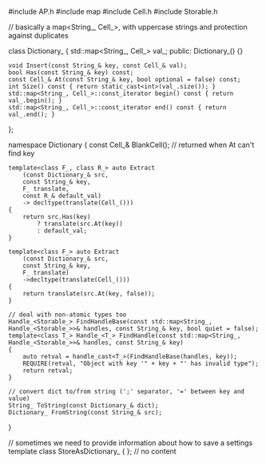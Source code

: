 
#include AP.h
#include map
#include Cell.h
#include Storable.h


  
// basically a map<String_, Cell_>, with uppercase strings and protection against duplicates

class Dictionary_
{
	std::map<String_, Cell_> val_;
public:
	Dictionary_() {}

	void Insert(const String_& key, const Cell_& val);
	bool Has(const String_& key) const;
	const Cell_& At(const String_& key, bool optional = false) const;
	int Size() const { return static_cast<int>(val_.size()); }
	std::map<String_, Cell_>::const_iterator begin() const { return val_.begin(); }
	std::map<String_, Cell_>::const_iterator end() const { return val_.end(); }
};

namespace Dictionary
{
	const Cell_& BlankCell();	// returned when At can't find key

	template<class F_, class R_> auto Extract
		(const Dictionary_& src,
		const String_& key,
		F_ translate,
		const R_& default_val)
		-> decltype(translate(Cell_()))
	{
		return src.Has(key)
			? translate(src.At(key))
			: default_val;
	}

	template<class F_> auto Extract
		(const Dictionary_& src,
		const String_& key,
		F_ translate)
		->decltype(translate(Cell_()))
	{
		return translate(src.At(key, false));
	}

	// deal with non-atomic types too
	Handle_<Storable_> FindHandleBase(const std::map<String_, Handle_<Storable_>>& handles, const String_& key, bool quiet = false);
	template<class T_> Handle_<T_> FindHandle(const std::map<String_, Handle_<Storable_>>& handles, const String_& key)
	{
		auto retval = handle_cast<T_>(FindHandleBase(handles, key));
		REQUIRE(retval, "Object with key '" + key + "' has invalid type");
		return retval;
	}

	// convert dict to/from string (';' separator, '=' between key and value)
	String_ ToString(const Dictionary_& dict);
	Dictionary_ FromString(const String_& src);
}

// sometimes we need to provide information about how to save a settings
template<class T_> class StoreAsDictionary_
{	};	// no content
